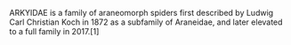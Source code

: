 ARKYIDAE is a family of araneomorph spiders first described by Ludwig Carl Christian Koch in 1872 as a subfamily of Araneidae, and later elevated to a full family in 2017.[1]
